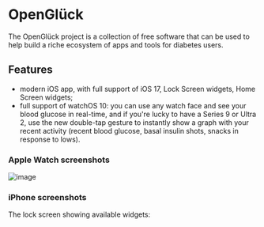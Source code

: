 # OpenGlück

The OpenGlück project is a collection of free software that can be used to help
build a riche ecosystem of apps and tools for diabetes users.

## Features

- modern iOS app, with full support of iOS 17, Lock Screen widgets, Home Screen widgets;
- full support of watchOS 10: you can use any watch face and see your blood glucose in real-time, and if you're lucky to have a Series 9 or Ultra 2, use the new double-tap gesture to instantly show a graph with your recent activity (recent blood glucose, basal insulin shots, snacks in response to lows).

### Apple Watch screenshots

![image](https://github.com/open-gluck/.github/assets/66381046/00f71f7a-d6b5-491d-b175-c8c4f1f37009)

### iPhone screenshots

The lock screen showing available widgets:

